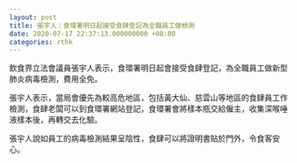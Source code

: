 ```yaml
---
layout: post
title: 張宇人：食環署明日起接受食肆登記為全職員工做檢測
date: 2020-07-17 22:37:13.000000000 +08:00
categories: rthk
---
```


飲食界立法會議員張宇人表示，食環署明日起會接受食肆登記，為全職員工做新型肺炎病毒檢測，費用全免。

張宇人表示，當局會優先為較高危地區，包括黃大仙、慈雲山等地區的食肆員工作檢測，食肆老闆可以到食環署網站登記，食環署會將樣本瓶交給僱主，收集深喉唾液樣本後，再轉交去化驗。

張宇人說如員工的病毒檢測結果呈陰性，食肆可以將證明書貼於門外，令食客安心。
